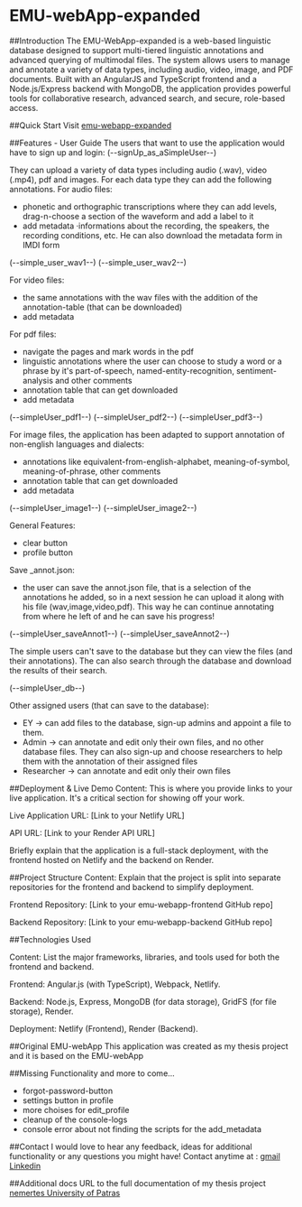 # EMU-webApp-expanded

##Introduction
The EMU-WebApp-expanded is a web-based linguistic database designed to support multi-tiered linguistic annotations and advanced querying of multimodal files. The system allows users to manage and annotate a variety of data types, including audio, video, image, and PDF documents. Built with an AngularJS and TypeScript frontend and a Node.js/Express backend with MongoDB, the application provides powerful tools for collaborative research, advanced search, and secure, role-based access.

##Quick Start
Visit [emu-webapp-expanded](https://emu-webapp-frontend.netlify.app/#!/login)


##Features - User Guide
The users that want to use the application would have to sign up and login:
(--signUp_as_aSimpleUser--)

They can upload a variety of data types including audio (.wav), video (.mp4), pdf and images. For each data type they can add the following annotations.
For audio files: 
* phonetic and orthographic transcriptions where they can add levels, drag-n-choose a section of the waveform and add a label to it
* add metadata ·informations about the recording, the speakers, the recording conditions, etc. He can also download the metadata form in IMDI form

(--simple_user_wav1--)
(--simple_user_wav2--)

For video files:
* the same annotations with the wav files with the addition of the annotation-table (that can be downloaded)
* add metadata

For pdf files:
* navigate the pages and mark words in the pdf
* linguistic annotations where the user can choose to study a word or a phrase by it's part-of-speech, named-entity-recognition, sentiment-analysis and other comments
* annotation table that can get downloaded
* add metadata

(--simpleUser_pdf1--)
(--simpleUser_pdf2--)
(--simpleUser_pdf3--)

For image files, the application has been adapted to support annotation of non-english languages and dialects:
* annotations like equivalent-from-english-alphabet, meaning-of-symbol, meaning-of-phrase, other comments
* annotation table that can get downloaded 
* add metadata

(--simpleUser_image1--)
(--simpleUser_image2--)

General Features:
* clear button
* profile button

Save _annot.json:
* the user can save the annot.json file, that is a selection of the annotations he added, so in a next session he can upload it along with his file (wav,image,video,pdf). This way he can continue annotating from where he left of and he can save his progress!

(--simpleUser_saveAnnot1--)
(--simpleUser_saveAnnot2--)

The simple users can't save to the database but they can view the files (and their annotations). The can also search through the database and download the results of their search.

(--simpleUser_db--)


Other assigned users (that can save to the database):
* EY -> can add files to the database, sign-up admins and appoint a file to them. 
* Admin -> can annotate and edit only their own files, and no other database files. They can also sign-up and choose researchers to help them with the annotation of their assigned files
* Researcher -> can annotate and edit only their own files



##Deployment & Live Demo
Content: This is where you provide links to your live application. It's a critical section for showing off your work.

Live Application URL: [Link to your Netlify URL]

API URL: [Link to your Render API URL]

Briefly explain that the application is a full-stack deployment, with the frontend hosted on Netlify and the backend on Render.



##Project Structure
Content: Explain that the project is split into separate repositories for the frontend and backend to simplify deployment.

Frontend Repository: [Link to your emu-webapp-frontend GitHub repo]

Backend Repository: [Link to your emu-webapp-backend GitHub repo]




##Technologies Used

Content: List the major frameworks, libraries, and tools used for both the frontend and backend.

Frontend: Angular.js (with TypeScript), Webpack, Netlify.

Backend: Node.js, Express, MongoDB (for data storage), GridFS (for file storage), Render.

Deployment: Netlify (Frontend), Render (Backend).




##Original EMU-webApp 
This application was created as my thesis project and it is based on the EMU-webApp 


##Missing Functionality and more to come...
* forgot-password-button
* settings button in profile 
* more choises for edit_profile
* cleanup of the console-logs
* console error about not finding the scripts for the add_metadata


##Contact
I would love to hear any feedback, ideas for additional functionality or any questions you might have! Contact anytime at : [gmail](aristeapapaspyroy@gmail.com)
[Linkedin](https://www.linkedin.com/in/aristea-papaspyrou-8277a02a0/)


##Additional docs
URL to the full documentation of my thesis project [nemertes University of Patras](https://nemertes.library.upatras.gr/items/56d191eb-10c4-4883-b069-4e5bc023bec2)
